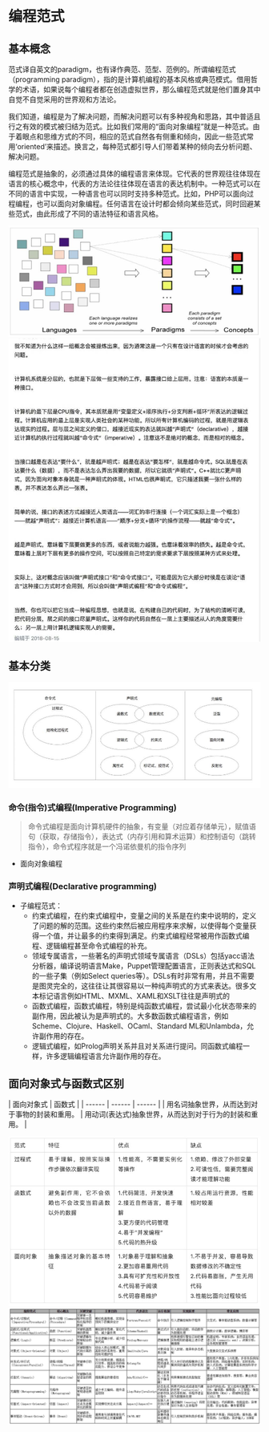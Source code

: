 # 编程范式

## 基本概念
 范式译自英文的paradigm，也有译作典范、范型、范例的。所谓编程范式（programming paradigm），指的是计算机编程的基本风格或典范模式。借用哲学的术语，如果说每个编程者都在创造虚拟世界，那么编程范式就是他们置身其中自觉不自觉采用的世界观和方法论。

 我们知道，编程是为了解决问题，而解决问题可以有多种视角和思路，其中普适且行之有效的模式被归结为范式。比如我们常用的“面向对象编程”就是一种范式。由于着眼点和思维方式的不同，相应的范式自然各有侧重和倾向，因此一些范式常用‘oriented’来描述。换言之，每种范式都引导人们带着某种的倾向去分析问题、解决问题。

 编程范式是抽象的，必须通过具体的编程语言来体现。它代表的世界观往往体现在语言的核心概念中，代表的方法论往往体现在语言的表达机制中。一种范式可以在不同的语言中实现，一种语言也可以同时支持多种范式。比如，PHP可以面向过程编程，也可以面向对象编程。任何语言在设计时都会倾向某些范式，同时回避某些范式，由此形成了不同的语法特征和语言风格。

![编程语言与范式关系](./编程语言与范式关系.jpg)
![了解编程范式](./了解编程范式.jpg)


## 基本分类
![编程范式](./编程范式.jpg)

### **命令(指令)式编程(Imperative Programming)**
> 命令式编程是面向计算机硬件的抽象，有变量（对应着存储单元），赋值语句（获取，存储指令），表达式（内存引用和算术运算）和控制语句（跳转指令），命令式程序就是一个冯诺依曼机的指令序列
- 面向对象编程

### **声明式编程(Declarative programming)**
- 子编程范式：
    - 约束式编程，在约束式编程中，变量之间的关系是在约束中说明的，定义了问题的解的范围。这些约束然后被应用程序来求解，以使得每个变量获得一个值，并让最多的约束得到满足。约束式编程经常被用作函数式编程、逻辑编程甚至命令式编程的补充。
    - 领域专属语言，一些著名的声明式领域专属语言（DSLs）包括yacc语法分析器，编译说明语言Make，Puppet管理配置语言，正则表达式和SQL的一些子集（例如Select queries等）。DSLs有时非常有用，并且不需要是图灵完全的，这往往让其很容易以一种纯声明式的方式来表达。很多文本标记语言例如HTML、MXML、XAML和XSLT往往是声明式的
    - 函数式编程，函数式编程，特别是纯函数式编程，尝试最小化状态带来的副作用，因此被认为是声明式的。大多数函数式编程语言，例如Scheme、Clojure、Haskell、OCaml、Standard ML和Unlambda，允许副作用的存在。
    - 逻辑式编程，如Prolog声明关系并且对关系进行提问。同函数式编程一样，许多逻辑编程语言允许副作用的存在。




## 面向对象式与函数式区别

| 面向对象式 | 函数式 |
| ------ | ------ | ------ |
| 用名词抽象世界，从而达到对于事物的封装和重用。 | 用动词(表达式)抽象世界，从而达到对于行为的封装和重用。 |

![常用范式对比](./常用范式对比.jpg)
![常用范式对比](./contrast-of-programming-paradigms.png)


